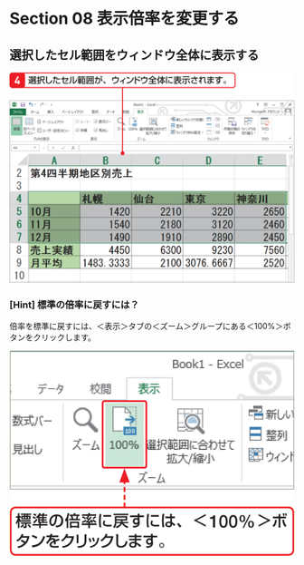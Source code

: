 # Section 08 表示倍率を変更する

## 選択したセル範囲をウィンドウ全体に表示する

![](002.png)

### [Hint] 標準の倍率に戻すには？

倍率を標準に戻すには、＜表示＞タブの＜ズーム＞グループにある＜100%＞ボタンをクリックします。

![hint](003.png)